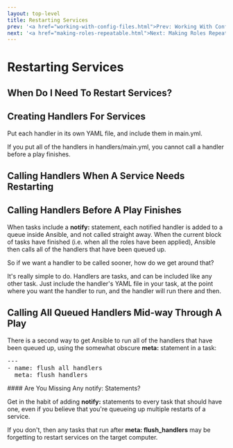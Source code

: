 ```yaml
---
layout: top-level
title: Restarting Services
prev: '<a href="working-with-config-files.html">Prev: Working With Config Files</a>'
next: '<a href="making-roles-repeatable.html">Next: Making Roles Repeatable</a>'
---
```


# Restarting Services

## When Do I Need To Restart Services?

## Creating Handlers For Services

Put each handler in its own YAML file, and include them in main.yml.

If you put all of the handlers in handlers/main.yml, you cannot call a handler before a play finishes.

## Calling Handlers When A Service Needs Restarting

## Calling Handlers Before A Play Finishes

When tasks include a __notify:__ statement, each notified handler is added to a queue inside Ansible, and not called straight away.  When the current block of tasks have finished (i.e. when all the roles have been applied), Ansible then calls all of the handlers that have been queued up.

So if we want a handler to be called sooner, how do we get around that?

It's really simple to do.  Handlers are tasks, and can be included like any other task.  Just include the handler's YAML file in your task, at the point where you want the handler to run, and the handler will run there and then.

## Calling All Queued Handlers Mid-way Through A Play

There is a second way to get Ansible to run all of the handlers that have been queued up, using the somewhat obscure __meta:__ statement in a task:

<pre>
---
- name: flush all handlers
  meta: flush_handlers
</pre>

<div class="callout warning" markdown="1">
#### Are You Missing Any notify: Statements?

Get in the habit of adding __notify:__ statements to every task that should have one, even if you believe that you're queueing up multiple restarts of a service.

If you don't, then any tasks that run after __meta: flush_handlers__ may be forgetting to restart services on the target computer.
</div>
